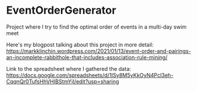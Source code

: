 # EventOrderGenerator
Project where I try to find the optimal order of events in a multi-day swim meet

Here's my blogpost talking about this project in more detail: https://markklinchin.wordpress.com/2021/01/13/event-order-and-pairings-an-incomplete-rabbithole-that-includes-association-rule-mining/

Link to the spreadsheet where I gathered the data: 
https://docs.google.com/spreadsheets/d/1ISy8M5yKkOyN4Pcl3eh-CqqnQr0TufsHhVHIBStmYjI/edit?usp=sharing
